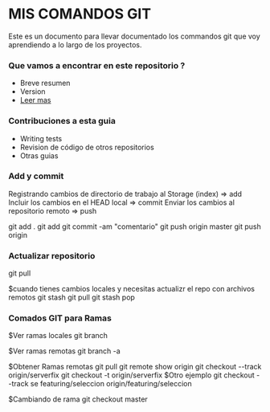 # MIS COMANDOS GIT #

Este es un documento para llevar documentado los commandos git que voy aprendiendo a lo largo de los proyectos.


### Que vamos a encontrar en este repositorio ? ###

* Breve resumen
* Version
* [Leer mas](https://bitbucket.org/tutorials/markdowndemo)


### Contribuciones a esta guia ###

* Writing tests
* Revision de código de otros repositorios
* Otras guias


### Add y commit ### 

Registrando cambios de directorio de trabajo al Storage (index) => add
Incluir los cambios en el HEAD local => commit
Enviar los cambios al repositorio remoto => push

git add .
git add <nombre de archivo>
git commit -am "comentario"
git push origin master
git push origin <nombre del branch>


### Actualizar repositorio ##
git pull

$cuando tienes cambios locales y necesitas actualizr el repo con archivos remotos
git stash
git pull
git stash pop

### Comados GIT para Ramas ###

$Ver ramas locales
git branch

$Ver ramas remotas
git branch -a

$Obtener Ramas remotas
git pull
git remote show origin
git checkout --track origin/serverfix
git checkout -t origin/serverfix
$Otro ejemplo
git checkout --track se featuring/seleccion origin/featuring/seleccion

$Cambiando de rama
git checkout master


